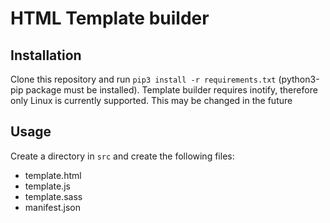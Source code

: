 HTML Template builder
=====================


Installation
------------

Clone this repository and run `pip3 install -r requirements.txt` (python3-pip package must be installed).
Template builder requires inotify, therefore only Linux is currently supported. This may be changed in the future

Usage
-----

Create a directory in `src` and create the following files:
 
 - template.html
 - template.js
 - template.sass
 - manifest.json

